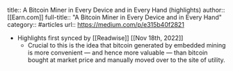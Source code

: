 title:: A Bitcoin Miner in Every Device and in Every Hand (highlights)
author:: [[Earn.com]]
full-title:: "A Bitcoin Miner in Every Device and in Every Hand"
category:: #articles
url:: https://medium.com/p/e315b40f2821

- Highlights first synced by [[Readwise]] [[Nov 18th, 2022]]
	- Crucial to this is the idea that bitcoin generated by embedded mining is more convenient — and hence more valuable — than bitcoin bought at market price and manually moved over to the site of utility.